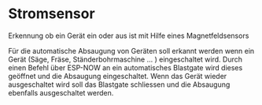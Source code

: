 # Stromsensor
Erkennung ob ein Gerät ein oder aus ist mit Hilfe eines Magnetfeldsensors

Für die automatische Absaugung von Geräten soll erkannt werden wenn ein Gerät (Säge, Fräse, Ständerbohrmaschine ... ) eingeschaltet wird. Durch einen Befehl über ESP-NOW an ein automatisches Blastgate wird dieses geöffnet und die Absaugung eingeschaltet. Wenn das Gerät wieder ausgeschaltet wird soll das Blastgate schliessen und die Absaugung ebenfalls ausgeschaltet werden.
